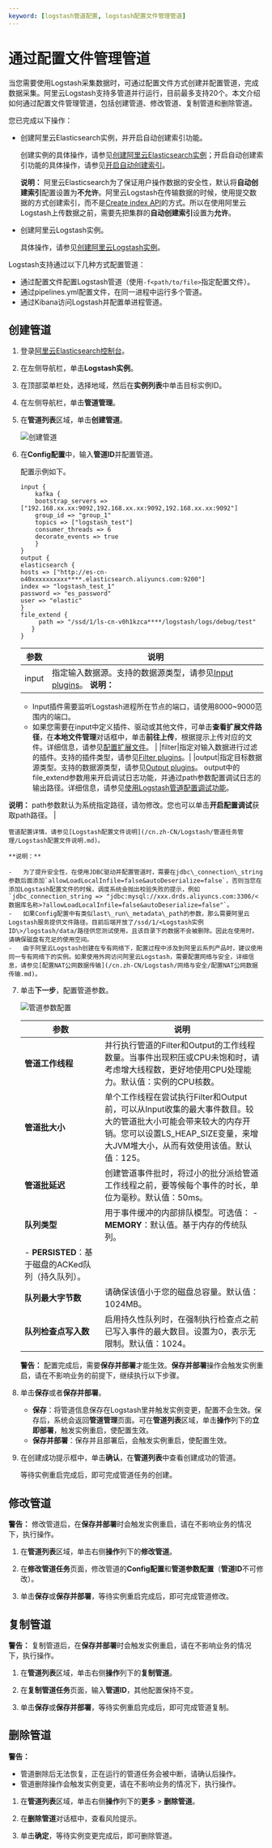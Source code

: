 ```yaml
---
keyword: [logstash管道配置, logstash配置文件管理管道]
---
```


# 通过配置文件管理管道

当您需要使用Logstash采集数据时，可通过配置文件方式创建并配置管道，完成数据采集。阿里云Logstash支持多管道并行运行，目前最多支持20个。本文介绍如何通过配置文件管理管道，包括创建管道、修改管道、复制管道和删除管道。

您已完成以下操作：

-   创建阿里云Elasticsearch实例，并开启自动创建索引功能。

    创建实例的具体操作，请参见[创建阿里云Elasticsearch实例](/cn.zh-CN/Elasticsearch/快速入门/步骤一：创建实例/创建阿里云Elasticsearch实例.md)；开启自动创建索引功能的具体操作，请参见[开启自动创建索引](/cn.zh-CN/Elasticsearch/快速入门/步骤二：配置实例（可选）.md)。

    **说明：** 阿里云Elasticsearch为了保证用户操作数据的安全性，默认将**自动创建索引**配置设置为**不允许**。阿里云Logstash在传输数据的时候，使用提交数据的方式创建索引，而不是[Create index API](https://www.elastic.co/guide/en/elasticsearch/reference/current/indices-create-index.html)的方式。所以在使用阿里云Logstash上传数据之前，需要先把集群的**自动创建索引**设置为**允许**。

-   创建阿里云Logstash实例。

    具体操作，请参见[创建阿里云Logstash实例](/cn.zh-CN/Logstash/快速入门/步骤一：创建实例/创建阿里云Logstash实例.md)。


Logstash支持通过以下几种方式配置管道：

-   通过配置文件配置Logstash管道（使用`-f<path/to/file>`指定配置文件）。
-   通过pipelines.yml配置文件，在同一进程中运行多个管道。
-   通过Kibana访问Logstash并配置单进程管道。

## 创建管道

1.  登录[阿里云Elasticsearch控制台](https://elasticsearch.console.aliyun.com/#/home)。

2.  在左侧导航栏，单击**Logstash实例**。

3.  在顶部菜单栏处，选择地域，然后在**实例列表**中单击目标实例ID。

4.  在左侧导航栏，单击**管道管理**。

5.  在**管道列表**区域，单击**创建管道**。

    ![创建管道](https://static-aliyun-doc.oss-accelerate.aliyuncs.com/assets/img/zh-CN/2312659951/p95025.png)

6.  在**Config配置**中，输入**管道ID**并配置管道。

    配置示例如下。

    ```
    input {
        kafka {
        bootstrap_servers => ["192.168.xx.xx:9092,192.168.xx.xx:9092,192.168.xx.xx:9092"]
        group_id => "group_1"
        topics => ["logstash_test"]
        consumer_threads => 6
        decorate_events => true
        }
    }
    output {
    elasticsearch {
    hosts => ["http://es-cn-o40xxxxxxxxxx****.elasticsearch.aliyuncs.com:9200"]
    index => "logstash_test_1"
    password => "es_password"
    user => "elastic"
    }  
    file_extend {
         path => "/ssd/1/ls-cn-v0h1kzca****/logstash/logs/debug/test"
       }
    }
    ```

    |参数|说明|
    |--|--|
    |input|指定输入数据源。支持的数据源类型，请参见[Input plugins](https://www.elastic.co/guide/en/logstash/7.4/input-plugins.html)。 **说明：**

    -   Input插件需要监听Logstash进程所在节点的端口，请使用8000~9000范围内的端口。
    -   如果您需要在input中定义插件、驱动或其他文件，可单击**查看扩展文件路径**，在**本地文件管理**对话框中，单击**前往上传**，根据提示上传对应的文件。详细信息，请参见[配置扩展文件](/cn.zh-CN/Logstash/集群配置/配置扩展文件.md)。 |
    |filter|指定对输入数据进行过滤的插件。支持的插件类型，请参见[Filter plugins](https://www.elastic.co/guide/en/logstash/7.4/filter-plugins.html)。|
    |output|指定目标数据源类型。支持的数据源类型，请参见[Output plugins](https://www.elastic.co/guide/en/logstash/7.4/output-plugins.html)。 output中的file\_extend参数用来开启调试日志功能，并通过path参数配置调试日志的输出路径。详细信息，请参见[使用Logstash管道配置调试功能](/cn.zh-CN/Logstash/管道任务管理/使用Logstash管道配置调试功能.md)。

**说明：** path参数默认为系统指定路径，请勿修改。您也可以单击**开启配置调试**获取path路径。 |

    管道配置详情，请参见[Logstash配置文件说明](/cn.zh-CN/Logstash/管道任务管理/Logstash配置文件说明.md)。

    **说明：**

    -   为了提升安全性，在使用JDBC驱动并配置管道时，需要在jdbc\_connection\_string参数后面添加`allowLoadLocalInfile=false&autoDeserialize=false`，否则当您在添加Logstash配置文件的时候，调度系统会抛出校验失败的提示，例如`jdbc_connection_string => "jdbc:mysql://xxx.drds.aliyuncs.com:3306/<数据库名称>?allowLoadLocalInfile=false&autoDeserialize=false"`。
    -   如果Config配置中有类似last\_run\_metadata\_path的参数，那么需要阿里云Logstash服务提供文件路径。目前后端开放了/ssd/1/<Logstash实例ID\>/logstash/data/路径供您测试使用，且该目录下的数据不会被删除。因此在使用时，请确保磁盘有充足的使用空间。
    -   由于阿里云Logstash创建在专有网络下，配置过程中涉及到阿里云系列产品时，建议使用同一专有网络下的实例。如果使用外网访问阿里云Logstash，需要配置网络与安全，详细信息，请参见[配置NAT公网数据传输](/cn.zh-CN/Logstash/网络与安全/配置NAT公网数据传输.md)。
7.  单击**下一步**，配置管道参数。

    ![管道参数配置](https://static-aliyun-doc.oss-accelerate.aliyuncs.com/assets/img/zh-CN/2312659951/p67293.png)

    |参数|说明|
    |--|--|
    |**管道工作线程**|并行执行管道的Filter和Output的工作线程数量。当事件出现积压或CPU未饱和时，请考虑增大线程数，更好地使用CPU处理能力。默认值：实例的CPU核数。|
    |**管道批大小**|单个工作线程在尝试执行Filter和Output前，可以从Input收集的最大事件数目。较大的管道批大小可能会带来较大的内存开销。您可以设置LS\_HEAP\_SIZE变量，来增大JVM堆大小，从而有效使用该值。默认值：125。|
    |**管道批延迟**|创建管道事件批时，将过小的批分派给管道工作线程之前，要等候每个事件的时长，单位为毫秒。默认值：50ms。|
    |**队列类型**|用于事件缓冲的内部排队模型。可选值：     -   **MEMORY**：默认值。基于内存的传统队列。
    -   **PERSISTED**：基于磁盘的ACKed队列（持久队列）。 |
    |**队列最大字节数**|请确保该值小于您的磁盘总容量。默认值：1024MB。|
    |**队列检查点写入数**|启用持久性队列时，在强制执行检查点之前已写入事件的最大数目。设置为0，表示无限制。默认值：1024。|

    **警告：** 配置完成后，需要**保存并部署**才能生效。**保存并部署**操作会触发实例重启，请在不影响业务的前提下，继续执行以下步骤。

8.  单击**保存**或者**保存并部署**。

    -   **保存**：将管道信息保存在Logstash里并触发实例变更，配置不会生效。保存后，系统会返回**管道管理**页面。可在**管道列表**区域，单击**操作**列下的**立即部署**，触发实例重启，使配置生效。
    -   **保存并部署**：保存并且部署后，会触发实例重启，使配置生效。
9.  在创建成功提示框中，单击**确认**，在**管道列表**中查看创建成功的管道。

    等待实例重启完成后，即可完成管道任务的创建。


## 修改管道

**警告：** 修改管道后，在**保存并部署**时会触发实例重启，请在不影响业务的情况下，执行操作。

1.  在**管道列表**区域，单击右侧**操作**列下的**修改管道**。

2.  在**修改管道任务**页面，修改管道的**Config配置**和**管道参数配置**（**管道ID**不可修改）。

3.  单击**保存**或**保存并部署**，等待实例重启完成后，即可完成管道修改。


## 复制管道

**警告：** 复制管道后，在**保存并部署**时会触发实例重启，请在不影响业务的情况下，执行操作。

1.  在**管道列表**区域，单击右侧**操作**列下的**复制管道**。

2.  在**复制管道任务**页面，输入**管道ID**，其他配置保持不变。

3.  单击**保存**或**保存并部署**，等待实例重启完成后，即可完成管道复制。


## 删除管道

**警告：**

-   管道删除后无法恢复，正在运行的管道任务会被中断，请确认后操作。
-   管道删除操作会触发实例变更，请在不影响业务的情况下，执行操作。

1.  在**管道列表**区域，单击右侧**操作**列下的**更多** \> **删除管道**。

2.  在**删除管道**对话框中，查看风险提示。

3.  单击**确定**，等待实例变更完成后，即可删除管道。


